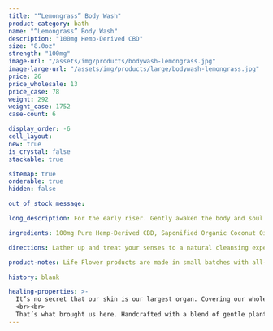 ```yaml
---
title: "“Lemongrass” Body Wash"
product-category: bath
name: "“Lemongrass” Body Wash"
description: "100mg Hemp-Derived CBD"
size: "8.0oz"
strength: "100mg"
image-url: "/assets/img/products/bodywash-lemongrass.jpg"
image-large-url: "/assets/img/products/large/bodywash-lemongrass.jpg"
price: 26
price_wholesale: 13
price_case: 78
weight: 292
weight_case: 1752
case-count: 6

display_order: -6
cell_layout:
new: true
is_crystal: false
stackable: true

sitemap: true
orderable: true
hidden: false

out_of_stock_message:

long_description: For the early riser. Gently awaken the body and soul with an uplifting Lemongrass wash.  Lemongrass essential oil is anti-depressive, antiseptic and astringent, it sterilizes the pores, serves as a natural toner and strengthens skin tissues - making it a great solution for those struggling with skin conditions like acne or eczema. Packed with citral and limonene, Lemongrass kills off bacteria and fungi associated with ringworm, athlete’s foot and even candida. Infused with a cleansed, tumbled Citrine - the stone of mental clarity and visualization.

ingredients: 100mg Pure Hemp-Derived CBD, Saponified Organic Coconut Oil, Saponified Organic Olive Oil, Saponified Organic Jojoba Oil, Lemongrass Essential Oil Blend, Natural Rosemary Extract, Organic Aloe Vera, Cleansed & Charged Crystal.

directions: Lather up and treat your senses to a natural cleansing experience. Massage the plant oils deep into your skin and inhale, hold for 5 seconds. Exhale, hold for 5 seconds and repeat 5 times for a soothing, aromatic treat.

product-notes: Life Flower products are made in small batches with all-natural and boutique ingredients. Orders are processed and shipped in 7-10 business days. Please allow additional time for&nbsp;delivery.

history: blank

healing-properties: >-
  It’s no secret that our skin is our largest organ. Covering our whole body, it is our primary line of defense against illness and dis-ease which can be a big job in today’s society. The vast majority of soap on store shelves is full of synthetics - chemical colors, fragrances/perfumes, foaming boasters, detergents and metals which can all be extremely damaging once rubbed into our most fragile and absorbent organ. Chronic use of these chemical soaps can cause our skin to store them in fat and even in the brain - leading to buildup of cancers and other illnesses. Not only are these chemicals horrible for us, every time we use them they are washed down our drains and introduced into our environment.
  <br><br>
  That’s what brought us here. Handcrafted with a blend of gentle plant oils that are divinely designed by Mother Nature to work with our fragile skin and eco-system, our conscious wash gives you clean without chemical. Thickened with pure organic Aloe and scented with 3 different anti-viral, locally sourced essential oils.
---
```

